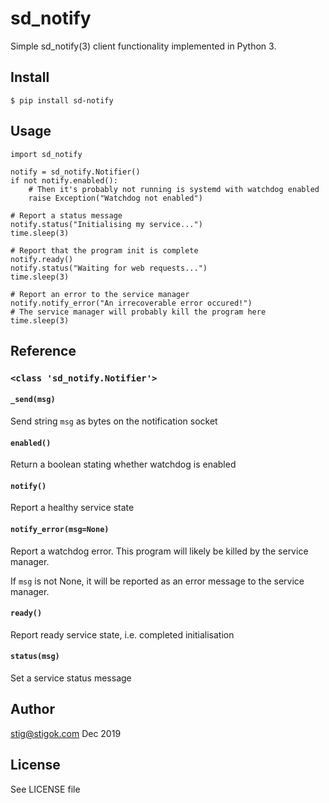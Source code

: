 # sd_notify

Simple sd_notify(3) client functionality implemented in Python 3.

## Install

```
$ pip install sd-notify
```

## Usage

```
import sd_notify

notify = sd_notify.Notifier()
if not notify.enabled():
    # Then it's probably not running is systemd with watchdog enabled
    raise Exception("Watchdog not enabled")

# Report a status message
notify.status("Initialising my service...")
time.sleep(3)

# Report that the program init is complete
notify.ready()
notify.status("Waiting for web requests...")
time.sleep(3)

# Report an error to the service manager
notify.notify_error("An irrecoverable error occured!")
# The service manager will probably kill the program here
time.sleep(3)
```

## Reference
### `<class 'sd_notify.Notifier'>`
#### `_send(msg)`
Send string `msg` as bytes on the notification socket

#### `enabled()`
Return a boolean stating whether watchdog is enabled

#### `notify()`
Report a healthy service state

#### `notify_error(msg=None)`
Report a watchdog error. This program will likely be killed by the
service manager.

If `msg` is not None, it will be reported as an error message to the
service manager.

#### `ready()`
Report ready service state, i.e. completed initialisation

#### `status(msg)`
Set a service status message

## Author

stig@stigok.com Dec 2019

## License

See LICENSE file
